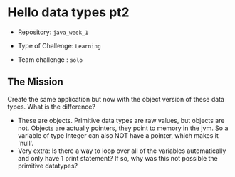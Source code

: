 # Hello data types pt2 

- Repository: `java_week_1`

- Type of Challenge: `Learning`

- Team challenge : `solo`

  

## The Mission

Create the same application but now with the object version of these data types. What is the difference?

- These are objects. Primitive data types are raw values, but objects are not. Objects are actually pointers,
  they point to memory in the jvm. So a variable of type Integer can also NOT have a pointer, which makes it 'null'.
- Very extra: Is there a way to loop over all of the variables automatically and only have 1 print statement? If so, 
  why was this not possible the primitive datatypes?


